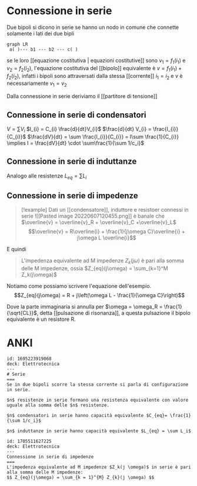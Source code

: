 # Connessione in serie

Due bipoli si dicono in serie se hanno un nodo in comune che connette solamente i lati dei due bipli

```mermaid
graph LR
 a( )--- b1 --- b2 --- c( ) 
```

se le loro [[equazione costitutiva | equazioni costitutive]] sono $v_1 = f_1(i_1)$ e $v_2 = f_2(i_2)$, l'equazione costitutiva del [[bipolo]] equivalente è $v  = f_1(i_1) + f_2(i_2)$, infatti i bipoli sono attraversati dalla stessa [[corrente]] $i_1 = i_2$ e v è necessariamente $v_1 = v_2$

Dalla connessione in serie deriviamo il [[partitore di tensione]]

## Connessione in serie di condensatori
$V = \sum V_{i}$
$I_{i} = C_{i} \frac{d}{dt}V_{i}$
$\frac{d}{dt} V_{i} = \frac{I_{i}}{C_{i}}$
$\frac{dV}{dt} = \sum \frac{I_{i}}{C_{i}} = I\sum \frac{1}{C_{i}} \implies I = \frac{dV}{dt} \cdot \sum\frac{1}{\sum 1/c_i}$

## Connessione in serie di induttanze
Analogo alle resistenze
$L_{eq} = \sum L_{i}$

## Connessione in serie di impedenze
>[!example]
>Dati un [[condensatore]], induttore e resistoer connessi in serie
>![[Pasted image 20220607120455.png]]
è banale che $\overline{v} = \overline{v}_R + \overline{v}_C +\overline{v}_L$
$$\overline{v} = R\overline{i} + \frac{1}{j\omega C}\overline{i} + j\omega L \overline{i}$$
>

E quindi
>L'impedenza equivalente ad M impedenze $Z_k(j\omega)$ è pari alla somma delle M impedenze, ossia $Z_{eq}(j\omega) = \sum_{k=1}^M Z_k(j\omega)$

Notiamo come possiamo scrivere l'equazione dell'esempio.
$$Z_{eq}(j\omega) = R + j\left(\omega L - \frac{1}{\omega C}\right)$$

Dove la parte immaginaria si annulla per $\omega = \omega_R = \frac{1}{\sqrt{CL}}$, detta [[pulsazione di risonanza]], a questa pulsazione il bipolo equivalente è un resistore R.

# ANKI
```anki
id: 1695223919068
deck: Elettrotecnica
---
# Serie
===
Se in due bipoli scorre la stessa corrente si parla di configurazione in serie.

$n$ resistenze in serie formano una resistenza equivalente con valore uguale alla somma delle $n$ resistenze.

$n$ condensatori in serie hanno capacità equivalente $C_{eq}= \frac{1}{\sum 1/c_i}$ 

$n$ induttanze in serie hanno capacità equivalente $L_{eq} = \sum L_i$
```


```anki
id: 1705511627225
deck: Elettrotecnica
---
Connessione in serie di impedenze
===
L'impedenza equivalente ad M impedenze $Z_k(j \omega)$ in serie è pari alla somma delle M impedenze:
$$ Z_{eq}(j\omega) = \sum_{k = 1}^{M} Z_{k}(j \omega) $$
```


